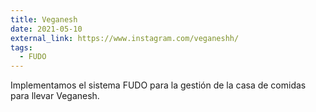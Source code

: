 ```yaml
---
title: Veganesh
date: 2021-05-10
external_link: https://www.instagram.com/veganeshh/
tags:
  - FUDO
---
```


Implementamos el sistema FUDO para la gestión de la casa de comidas para llevar Veganesh.

<!--more-->
